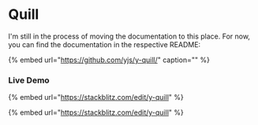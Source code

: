 # Quill

I'm still in the process of moving the documentation to this place. For now, you can find the documentation in the respective README:

{% embed url="https://github.com/yjs/y-quill/" caption="" %}

### Live Demo

{% embed url="https://stackblitz.com/edit/y-quill" %}

{% embed url="https://stackblitz.com/edit/y-quill" %}



